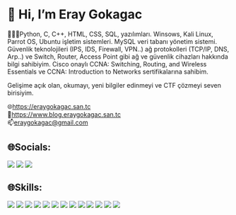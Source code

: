 <h1>👋 Hi, I’m Eray Gokagac</h1>

👨🏻‍💻Python, C, C++, HTML, CSS, SQL, yazılımları. Winsows, Kali Linux, Parrot OS, Ubuntu işletim sistemleri. MySQL veri tabanı yönetim sistemi.
Güvenlik teknolojileri (IPS, IDS, Firewall, VPN..) ağ protokolleri (TCP/IP, DNS, Arp..) ve Switch, Router, Access Point gibi ağ ve güvenlik
cihazları hakkında bilgi sahibiyim. Cisco onaylı CCNA: Switching, Routing, and Wireless Essentials ve CCNA: Introduction to Networks sertifikalarına sahibim.

Gelişime açık olan, okumayı, yeni bilgiler edinmeyi ve CTF çözmeyi seven birisiyim.

🌐https://eraygokagac.san.tc <br>
📝https://www.blog.eraygokagac.san.tc <br>
📫eraygokagac@gmail.com

<h2>🌐Socials:</h2>
<a href="https://www.instagram.com/eraygokagac/" rel="nofollow"><img src="https://img.shields.io/badge/Instagram-E4405F?style=for-the-badge&logo=instagram&logoColor=white"></a>
<a href="https://www.linkedin.com/in/eray-g%C3%B6ka%C4%9Fa%C3%A7-a544a41a9/" rel="nofollow"><img src="https://img.shields.io/badge/LinkedIn-0077B5?style=for-the-badge&logo=linkedin&logoColor=white" style="max-width: 100%;"></a>
<a href="https://tr.reddit.com/user/ErayGokagac" rel="nofollow"><img src="https://img.shields.io/badge/Reddit-FF4500?style=for-the-badge&logo=reddit&logoColor=white"></a>

<h2>🌐Skills:</h2>

<img src="https://img.shields.io/badge/python-3670A0?style=for-the-badge&logo=python&logoColor=ffdd54" /> <img src="https://img.shields.io/badge/C-00599C?style=for-the-badge&logo=c&logoColor=white" /> <img src="https://img.shields.io/badge/C%2B%2B-00599C?style=for-the-badge&logo=c%2B%2B&logoColor=white" /> <img src="https://img.shields.io/badge/HTML5-E34F26?style=for-the-badge&logo=html5&logoColor=white" /> <img src="https://img.shields.io/badge/CSS3-1572B6?style=for-the-badge&logo=css3&logoColor=white" /> <img src="https://img.shields.io/badge/Windows-0078D6?style=for-the-badge&logo=windows&logoColor=white" /> <img src="https://img.shields.io/badge/Kali_Linux-557C94?style=for-the-badge&logo=kali-linux&logoColor=white" /> <img src="https://img.shields.io/badge/Ubuntu-E95420?style=for-the-badge&logo=ubuntu&logoColor=white" /> <img src="https://img.shields.io/badge/MySQL-005C84?style=for-the-badge&logo=mysql&logoColor=white" /> <img src="https://img.shields.io/badge/GIT-E44C30?style=for-the-badge&logo=git&logoColor=white" /> <img src="https://img.shields.io/badge/powershell-5391FE?style=for-the-badge&logo=powershell&logoColor=white" /> <img src="https://img.shields.io/badge/VirtualBox-21416b?style=for-the-badge&logo=VirtualBox&logoColor=white" /> <img src="https://img.shields.io/badge/conda-342B029.svg?&style=for-the-badge&logo=anaconda&logoColor=white" />








<!---
Eraygokagac/Eraygokagac is a ✨ special ✨ repository because its `README.md` (this file) appears on your GitHub profile.
You can click the Preview link to take a look at your changes.
--->
